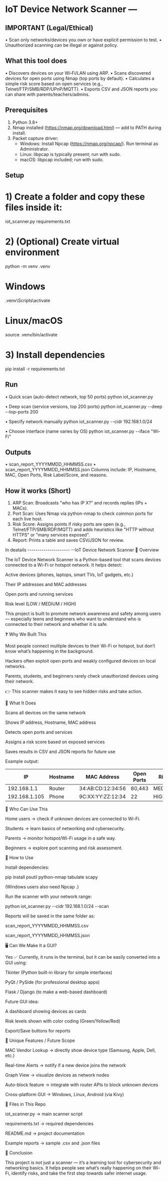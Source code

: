 IoT Device Network Scanner —
===============================================

IMPORTANT (Legal/Ethical)
-------------------------
• Scan only networks/devices you own or have explicit permission to test.
• Unauthorized scanning can be illegal or against policy.

What this tool does
-------------------
• Discovers devices on your Wi‑Fi/LAN using ARP.
• Scans discovered devices for open ports using Nmap (top ports by default).
• Calculates a simple risk score based on open services (e.g., Telnet/FTP/SMB/RDP/UPnP/MQTT).
• Exports CSV and JSON reports you can share with parents/teachers/admins.

Prerequisites
-------------
1) Python 3.8+
2) Nmap installed (https://nmap.org/download.html) — add to PATH during install.
3) Packet capture driver:
   - Windows: Install Npcap (https://nmap.org/npcap/). Run terminal as Administrator.
   - Linux: libpcap is typically present; run with sudo.
   - macOS: libpcap included; run with sudo.

Setup
-----
# 1) Create a folder and copy these files inside it:
   iot_scanner.py
   requirements.txt

# 2) (Optional) Create virtual environment
   python -m venv .venv
   # Windows
   .venv\Scripts\activate
   # Linux/macOS
   source .venv/bin/activate

# 3) Install dependencies
   pip install -r requirements.txt

Run
---
• Quick scan (auto-detect network, top 50 ports)
   python iot_scanner.py

• Deep scan (service versions, top 200 ports)
   python iot_scanner.py --deep --top-ports 200

• Specify network manually
   python iot_scanner.py --cidr 192.168.1.0/24

• Choose interface (name varies by OS)
   python iot_scanner.py --iface "Wi-Fi"

Outputs
-------
• scan_report_YYYYMMDD_HHMMSS.csv
• scan_report_YYYYMMDD_HHMMSS.json
Columns include: IP, Hostname, MAC, Open Ports, Risk Label/Score, and reasons.

How it works (Short)
--------------------
1) ARP Scan: Broadcasts "who has IP X?" and records replies (IPs + MACs).
2) Port Scan: Uses Nmap via python-nmap to check common ports for each live host.
3) Risk Score: Assigns points if risky ports are open (e.g., Telnet/FTP/SMB/RDP/MQTT) and
   adds heuristics like "HTTP without HTTPS" or "many services exposed".
4) Report: Prints a table and saves CSV/JSON for review.

In deatails ---------------------
--IoT Device Network Scanner
📌 Overview

The IoT Device Network Scanner is a Python-based tool that scans devices connected to a Wi-Fi or hotspot network.
It helps detect:

Active devices (phones, laptops, smart TVs, IoT gadgets, etc.)

Their IP addresses and MAC addresses

Open ports and running services

Risk level (LOW / MEDIUM / HIGH)

This project is built to promote network awareness and safety among users — especially teens and beginners who want to understand who is connected to their network and whether it is safe.

❓ Why We Built This

Most people connect multiple devices to their Wi-Fi or hotspot, but don’t know what’s happening in the background.

Hackers often exploit open ports and weakly configured devices on local networks.

Parents, students, and beginners rarely check unauthorized devices using their network.

👉 This scanner makes it easy to see hidden risks and take action.

🎯 What It Does

Scans all devices on the same network

Shows IP address, Hostname, MAC address

Detects open ports and services

Assigns a risk score based on exposed services

Saves results in CSV and JSON reports for future use

Example output:

| IP             | Hostname | MAC Address       | Open Ports | Risk  | Score |
|----------------|----------|------------------|------------|-------|-------|
| 192.168.1.1    | Router   | 34:AB:CD:12:34:56 | 80,443     | MEDIUM| 45    |
| 192.168.1.105  | Phone    | 9C:XX:YY:ZZ:12:34 | 22         | HIGH  | 70    |

👥 Who Can Use This

Home users → check if unknown devices are connected to Wi-Fi.

Students → learn basics of networking and cybersecurity.

Parents → monitor hotspot/Wi-Fi usage in a safe way.

Beginners → explore port scanning and risk assessment.

🚀 How to Use

Install dependencies:

pip install psutil python-nmap tabulate scapy


(Windows users also need Npcap
.)

Run the scanner with your network range:

python iot_scanner.py --cidr 192.168.1.0/24 --scan


Reports will be saved in the same folder as:

scan_report_YYYYMMDD_HHMMSS.csv

scan_report_YYYYMMDD_HHMMSS.json

🖥️ Can We Make It a GUI?

Yes ✅
Currently, it runs in the terminal, but it can be easily converted into a GUI using:

Tkinter (Python built-in library for simple interfaces)

PyQt / PySide (for professional desktop apps)

Flask / Django (to make a web-based dashboard)

Future GUI idea:

A dashboard showing devices as cards

Risk levels shown with color coding (Green/Yellow/Red)

Export/Save buttons for reports

🌟 Unique Features / Future Scope

MAC Vendor Lookup → directly show device type (Samsung, Apple, Dell, etc.)

Real-time Alerts → notify if a new device joins the network

Graph View → visualize devices as network nodes

Auto-block feature → integrate with router APIs to block unknown devices

Cross-platform GUI → Windows, Linux, Android (via Kivy)

📂 Files in This Repo

iot_scanner.py → main scanner script

requirements.txt → required dependencies

README.md → project documentation

Example reports → sample .csv and .json files

📌 Conclusion

This project is not just a scanner — it’s a learning tool for cybersecurity and networking basics.
It helps people see what’s really happening on their Wi-Fi, identify risks, and take the first step towards safer internet usage.
